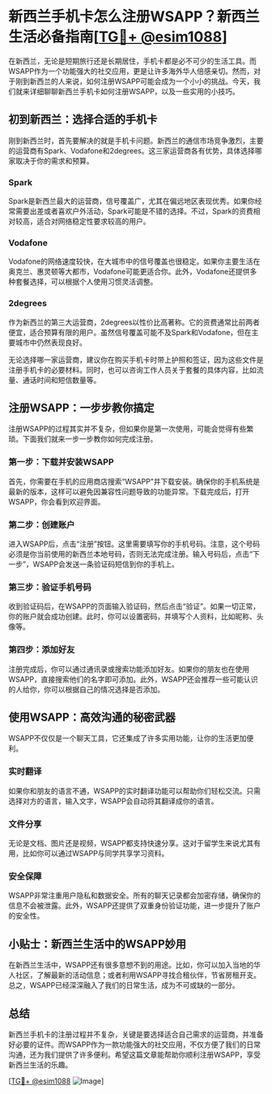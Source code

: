# 新西兰手机卡怎么注册WSAPP？新西兰生活必备指南[[TG💪+ @esim1088](https://t.me/s/esim1088)]

在新西兰，无论是短期旅行还是长期居住，手机卡都是必不可少的生活工具。而WSAPP作为一个功能强大的社交应用，更是让许多海外华人倍感亲切。然而，对于刚到新西兰的人来说，如何注册WSAPP可能会成为一个小小的挑战。今天，我们就来详细聊聊新西兰手机卡如何注册WSAPP，以及一些实用的小技巧。

## 初到新西兰：选择合适的手机卡

刚到新西兰时，首先要解决的就是手机卡问题。新西兰的通信市场竞争激烈，主要的运营商有Spark、Vodafone和2degrees。这三家运营商各有优势，具体选择哪家取决于你的需求和预算。

### Spark
Spark是新西兰最大的运营商，信号覆盖广，尤其在偏远地区表现优秀。如果你经常需要出差或者喜欢户外活动，Spark可能是不错的选择。不过，Spark的资费相对较高，适合对网络稳定性要求较高的用户。

### Vodafone
Vodafone的网络速度较快，在大城市中的信号覆盖也很稳定。如果你主要生活在奥克兰、惠灵顿等大都市，Vodafone可能更适合你。此外，Vodafone还提供多种套餐选择，可以根据个人使用习惯灵活调整。

### 2degrees
作为新西兰的第三大运营商，2degrees以性价比高著称。它的资费通常比前两者便宜，适合预算有限的用户。虽然信号覆盖可能不及Spark和Vodafone，但在主要城市中仍然表现良好。

无论选择哪一家运营商，建议你在购买手机卡时带上护照和签证，因为这些文件是注册手机卡的必要材料。同时，也可以咨询工作人员关于套餐的具体内容，比如流量、通话时间和短信数量等。

## 注册WSAPP：一步步教你搞定

注册WSAPP的过程其实并不复杂，但如果你是第一次使用，可能会觉得有些繁琐。下面我们就来一步一步教你如何完成注册。

### 第一步：下载并安装WSAPP

首先，你需要在手机的应用商店搜索“WSAPP”并下载安装。确保你的手机系统是最新的版本，这样可以避免因兼容性问题导致的功能异常。下载完成后，打开WSAPP，你会看到欢迎界面。

### 第二步：创建账户

进入WSAPP后，点击“注册”按钮。这里需要填写你的手机号码。注意，这个号码必须是你当前使用的新西兰本地号码，否则无法完成注册。输入号码后，点击“下一步”，WSAPP会发送一条验证码短信到你的手机上。

### 第三步：验证手机号码

收到验证码后，在WSAPP的页面输入验证码，然后点击“验证”。如果一切正常，你的账户就会成功创建。此时，你可以设置密码，并填写个人资料，比如昵称、头像等。

### 第四步：添加好友

注册完成后，你可以通过通讯录或搜索功能添加好友。如果你的朋友也在使用WSAPP，直接搜索他们的名字即可添加。此外，WSAPP还会推荐一些可能认识的人给你，你可以根据自己的情况选择是否添加。

## 使用WSAPP：高效沟通的秘密武器

WSAPP不仅仅是一个聊天工具，它还集成了许多实用功能，让你的生活更加便利。

### 实时翻译
如果你和朋友的语言不通，WSAPP的实时翻译功能可以帮助你们轻松交流。只需选择对方的语言，输入文字，WSAPP会自动将其翻译成你的语言。

### 文件分享
无论是文档、图片还是视频，WSAPP都支持快速分享。这对于留学生来说尤其有用，比如你可以通过WSAPP与同学共享学习资料。

### 安全保障
WSAPP非常注重用户隐私和数据安全。所有的聊天记录都会加密存储，确保你的信息不会被泄露。此外，WSAPP还提供了双重身份验证功能，进一步提升了账户的安全性。

## 小贴士：新西兰生活中的WSAPP妙用

在新西兰生活中，WSAPP还有很多意想不到的用途。比如，你可以加入当地的华人社区，了解最新的活动信息；或者利用WSAPP寻找合租伙伴，节省房租开支。总之，WSAPP已经深深融入了我们的日常生活，成为不可或缺的一部分。

## 总结

新西兰手机卡的注册过程并不复杂，关键是要选择适合自己需求的运营商，并准备好必要的证件。而WSAPP作为一款功能强大的社交应用，不仅方便了我们的日常沟通，还为我们提供了许多便利。希望这篇文章能帮助你顺利注册WSAPP，享受新西兰生活的乐趣。

[[TG💪+ @esim1088](https://t.me/s/esim1088) ![Image](https://i.postimg.cc/4NQfJmqS/Snipaste-2025-05-13-00-14-12.png)]